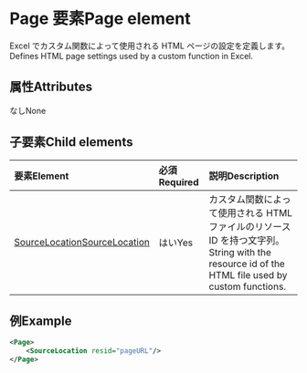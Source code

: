 # <a name="page-element"></a><span data-ttu-id="569cd-101">Page 要素</span><span class="sxs-lookup"><span data-stu-id="569cd-101">Page element</span></span>

<span data-ttu-id="569cd-102">Excel でカスタム関数によって使用される HTML ページの設定を定義します。</span><span class="sxs-lookup"><span data-stu-id="569cd-102">Defines HTML page settings used by a custom function in Excel.</span></span>

## <a name="attributes"></a><span data-ttu-id="569cd-103">属性</span><span class="sxs-lookup"><span data-stu-id="569cd-103">Attributes</span></span>

<span data-ttu-id="569cd-104">なし</span><span class="sxs-lookup"><span data-stu-id="569cd-104">None</span></span>

## <a name="child-elements"></a><span data-ttu-id="569cd-105">子要素</span><span class="sxs-lookup"><span data-stu-id="569cd-105">Child elements</span></span>

|  <span data-ttu-id="569cd-106">要素</span><span class="sxs-lookup"><span data-stu-id="569cd-106">Element</span></span>  |  <span data-ttu-id="569cd-107">必須</span><span class="sxs-lookup"><span data-stu-id="569cd-107">Required</span></span>  |  <span data-ttu-id="569cd-108">説明</span><span class="sxs-lookup"><span data-stu-id="569cd-108">Description</span></span>  |
|:-----|:-----|:-----|
|  [<span data-ttu-id="569cd-109">SourceLocation</span><span class="sxs-lookup"><span data-stu-id="569cd-109">SourceLocation</span></span>](customfunctionssourcelocation.md)  |  <span data-ttu-id="569cd-110">はい</span><span class="sxs-lookup"><span data-stu-id="569cd-110">Yes</span></span>  | <span data-ttu-id="569cd-111">カスタム関数によって使用される HTML ファイルのリソース ID を持つ文字列。</span><span class="sxs-lookup"><span data-stu-id="569cd-111">String with the resource id of the HTML file used by custom functions.</span></span> |

## <a name="example"></a><span data-ttu-id="569cd-112">例</span><span class="sxs-lookup"><span data-stu-id="569cd-112">Example</span></span>

```xml
<Page>
    <SourceLocation resid="pageURL"/>
</Page>
```
